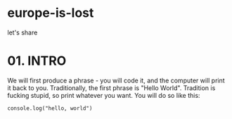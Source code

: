 # europe-is-lost
let's share

# 01. INTRO
We will first produce a phrase - you will code it, and the computer will print it back to you. Traditionally, the first phrase is "Hello World". Tradition is fucking stupid, so print whatever you want. You will do so like this:

`console.log("hello, world")`

